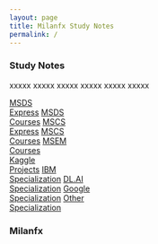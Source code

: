 ```yaml
---
layout: page
title: Milanfx Study Notes
permalink: /
---
```


<h3>Study Notes</h3>

xxxxx xxxxx xxxxx xxxxx xxxxx xxxxx

<div>
  <a href="/01-MSDS-Express/" class="btn cour1">MSDS<br>Express</a>
  <a href="/02-MSDS-Courses/" class="btn cour2">MSDS<br>Courses</a>
  <a href="/03-MSCS-Express/" class="btn cour3">MSCS<br>Express</a>
  <a href="/04-MSCS-Courses/" class="btn cour4">MSCS<br>Courses</a>
  <a href="/05-MSEM-Courses/" class="btn cour5">MSEM<br>Courses</a>
</div>

<div>
  <a href="" class="btn cour1">Kaggle<br>Projects</a>
  <a href="" class="btn cour2">IBM   <br>Specialization</a>
  <a href="" class="btn cour3">DL.AI <br>Specialization</a>
  <a href="" class="btn cour4">Google<br>Specialization</a>
  <a href="" class="btn cour5">Other <br>Specialization</a>
</div>

<h3>Milanfx</h3>
